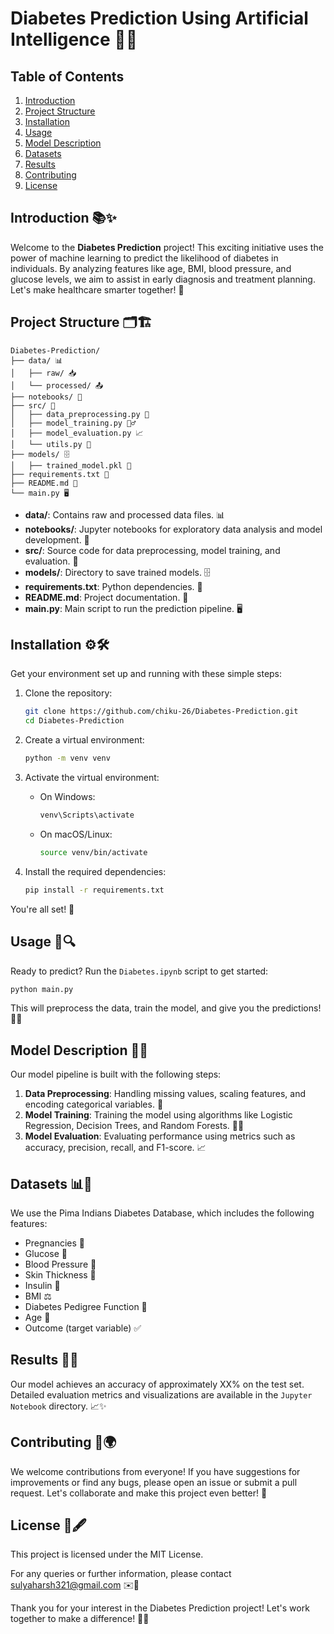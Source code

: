 # Diabetes Prediction Using Artificial Intelligence 🚀🤖

## Table of Contents
1. [Introduction](#introduction)
2. [Project Structure](#project-structure)
3. [Installation](#installation)
4. [Usage](#usage)
5. [Model Description](#model-description)
6. [Datasets](#datasets)
7. [Results](#results)
8. [Contributing](#contributing)
9. [License](#license)

## Introduction 📚✨
Welcome to the **Diabetes Prediction** project! This exciting initiative uses the power of machine learning to predict the likelihood of diabetes in individuals. By analyzing features like age, BMI, blood pressure, and glucose levels, we aim to assist in early diagnosis and treatment planning. Let's make healthcare smarter together! 🌟

## Project Structure 🗂️🏗️
```
Diabetes-Prediction/
├── data/ 📊
│   ├── raw/ 📥
│   └── processed/ 📤
├── notebooks/ 📒
├── src/ 📁
│   ├── data_preprocessing.py 🔄
│   ├── model_training.py 🏋️‍♂️
│   ├── model_evaluation.py 📈
│   └── utils.py 🔧
├── models/ 🗄️
│   ├── trained_model.pkl 🤖
├── requirements.txt 📃
├── README.md 📘
└── main.py 🖥️
```

- **data/**: Contains raw and processed data files. 📊
- **notebooks/**: Jupyter notebooks for exploratory data analysis and model development. 📒
- **src/**: Source code for data preprocessing, model training, and evaluation. 📁
- **models/**: Directory to save trained models. 🗄️
- **requirements.txt**: Python dependencies. 📃
- **README.md**: Project documentation. 📘
- **main.py**: Main script to run the prediction pipeline. 🖥️

## Installation ⚙️🛠️
Get your environment set up and running with these simple steps:

1. Clone the repository:
   ```sh
   git clone https://github.com/chiku-26/Diabetes-Prediction.git
   cd Diabetes-Prediction
   ```

2. Create a virtual environment:
   ```sh
   python -m venv venv
   ```

3. Activate the virtual environment:
   - On Windows:
     ```sh
     venv\Scripts\activate
     ```
   - On macOS/Linux:
     ```sh
     source venv/bin/activate
     ```

4. Install the required dependencies:
   ```sh
   pip install -r requirements.txt
   ```

You're all set! 🎉

## Usage 🚀🔍
Ready to predict? Run the `Diabetes.ipynb` script to get started:

```sh
python main.py
```

This will preprocess the data, train the model, and give you the predictions! 🧠✨

## Model Description 🧠💡
Our model pipeline is built with the following steps:

1. **Data Preprocessing**: Handling missing values, scaling features, and encoding categorical variables. 🔄
2. **Model Training**: Training the model using algorithms like Logistic Regression, Decision Trees, and Random Forests. 🏋️‍♂️
3. **Model Evaluation**: Evaluating performance using metrics such as accuracy, precision, recall, and F1-score. 📈

## Datasets 📊🔬
We use the Pima Indians Diabetes Database, which includes the following features:
- Pregnancies 🤰
- Glucose 🍬
- Blood Pressure 💉
- Skin Thickness 📏
- Insulin 💉
- BMI ⚖️
- Diabetes Pedigree Function 🧬
- Age 🎂
- Outcome (target variable) ✅

## Results 🏅🎯
Our model achieves an accuracy of approximately XX% on the test set. Detailed evaluation metrics and visualizations are available in the `Jupyter Notebook` directory. 📈✨

## Contributing 🤝🌍
We welcome contributions from everyone! If you have suggestions for improvements or find any bugs, please open an issue or submit a pull request. Let's collaborate and make this project even better! 🎉

## License 📜🖋️
This project is licensed under the MIT License.


For any queries or further information, please contact sulyaharsh321@gmail.com ✉️💬

Thank you for your interest in the Diabetes Prediction project! Let's work together to make a difference! 🚀🌟
